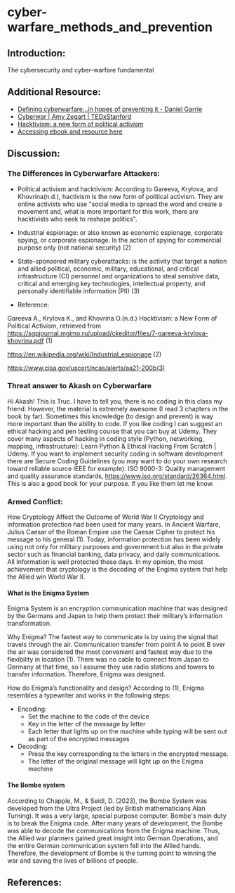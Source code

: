 # cyber-warfare_methods_and_prevention

## Introduction:
The cybersecurity and cyber-warfare fundamental

## Additional Resource:
- [Defining cyberwarfare...in hopes of preventing it - Daniel Garrie](https://www.youtube.com/watch?v=ZVoDwtyvDJc)
- [Cyberwar | Amy Zegart | TEDxStanford](https://www.youtube.com/watch?v=JSWPoeBLFyQ)
- [Hacktivism: a new form of political activism](https://sgpjournal.mgimo.ru/upload/ckeditor/files/7-gareeva-krylova-khovrina.pdf)
- [Accessing ebook and resource here](https://www2.jblearning.com/my-account/dashboard/products)

## Discussion:
### The Differences in Cyberwarfare Attackers:

- Political activism and hacktivism: According to Gareeva, Krylova, and Khovrina(n.d.), hactivism is the new form of 
political activism. They are online activists who use "social media to spread the word and create a
movement and, what is more important for this work, there are hacktivists who seek to reshape politics".

- Industrial espionage: or also known as economic espionage, corporate spying, or corporate espionage. Is the action of
spying for commercial purpose only (not national security) (2)

- State-sponsored military cyberattacks: is the activity that target a nation and allied political, economic, military, 
educational, and critical infrastructure (CI) personnel and organizations to steal sensitive data, critical and emerging 
key technologies, intellectual property, and personally identifiable information (PII) (3)

- Reference:

Gareeva A., Krylova K., and Khovrina O.(n.d.) Hacktivism: a New Form of Political Activism, retrieved from 
https://sgpjournal.mgimo.ru/upload/ckeditor/files/7-gareeva-krylova-khovrina.pdf (1)

https://en.wikipedia.org/wiki/Industrial_espionage (2)

https://www.cisa.gov/uscert/ncas/alerts/aa21-200b(3)

### Threat answer to Akash on Cyberwarfare

Hi Akash! This is Truc. I have to tell you, there is no coding in this class my friend. However, the material is extremely 
awesome (I read 3 chapters in the book by far). Sometimes this knowledge (to design and prevent) is way more important than 
the ability to code. If you like coding I can suggest an ethical hacking and pen testing course that you can buy at Udemy. 
They cover many aspects of hacking in coding style (Python, networking, mapping, infrastructure): Learn Python & Ethical 
Hacking From Scratch | Udemy. If you want to implement security coding in software development there are Secure Coding
Guidelines (you may want to do your own research toward reliable source IEEE for example). ISO 9000-3: Quality management 
and quality assurance standards, https://www.iso.org/standard/26364.html. This is also a good book for your purpose. 
If you like them let me know.

### Armed Conflict:
How Cryptology Affect the Outcome of World War II
Cryptology and information protection had been used for many years. In Ancient Warfare, Julius Caesar of the Roman Empire use the Caesar Cipher to protect his message to his general (1). Today, information protection has been widely using not only for military purposes and government but also in the private sector such as financial banking, data privacy, and daily communications. All Information is well protected these days. In my opinion, the most achievement that cryptology is the decoding of the Engima system that help the Allied win World War II. 

#### What is the Enigma System
Enigma System is an encryption communication machine that was designed by the Germans and Japan to help them protect their military’s information transformation.

Why Enigma? The fastest way to communicate is by using the signal that travels through the air. Communication transfer from point A to point B over the air was considered the most convenient and fastest way due to the flexibility in location (1). There was no cable to connect from Japan to Germany at that time, so I assume they use radio stations and towers to transfer information. Therefore, Enigma was designed.

How do Enigma’s functionality and design? According to (1), Enigma resembles a typewriter and works in the following steps:
- Encoding:
  - Set the machine to the code of the device
  - Key in the letter of the message by letter
  - Each letter that lights up on the machine while typing will be sent out as part of the encrypted messages
- Decoding:
  - Press the key corresponding to the letters in the encrypted message.
  - The letter of the original message will light up on the Enigma machine

#### The Bombe system
According to Chapple, M., & Seidl, D. (2023), the Bombe System was developed from the Ultra Project (led by British mathematicians Alan Turning). It was a very large, special purpose computer. Bombe's main duty is to break the Enigma code. After many years of development, the Bombe was able to decode the communications from the Enigma machine. Thus, the Allied war planners gained great insight into German Operations, and the entire German communication system fell into the Allied hands. Therefore, the development of Bombe is the turning point to winning the war and saving the lives of billions of people.

## References:
